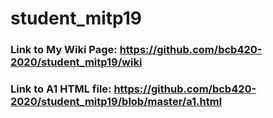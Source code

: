 # student_mitp19

### Link to My Wiki Page: https://github.com/bcb420-2020/student_mitp19/wiki

### Link to A1 HTML file: https://github.com/bcb420-2020/student_mitp19/blob/master/a1.html

